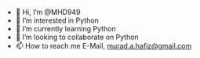 - 👋 Hi, I’m @MHD949
- 👀 I’m interested in Python
- 🌱 I’m currently learning Python
- 💞️ I’m looking to collaborate on Python
- 📫 How to reach me E-Mail, murad.a.hafiz@gmail.com

<!---
MHD949/MHD949 is a ✨ special ✨ repository because its `README.md` (this file) appears on your GitHub profile.
You can click the Preview link to take a look at your changes.
--->
